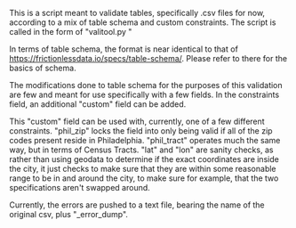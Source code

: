 This is a script meant to validate tables, specifically .csv files for now, according to a mix of table schema and custom constraints. The script is called in the form of "valitool.py <csv file> <json schema file>"

In terms of table schema, the format is near identical to that of https://frictionlessdata.io/specs/table-schema/. Please refer to there for the basics of schema.

The modifications done to table schema for the purposes of this validation are few and meant for use specifically with a few fields. In the constraints field, an additional "custom" field can be added.

This "custom" field can be used with, currently, one of a few different constraints. "phil_zip" locks the field into only being valid if all of the zip codes present reside in Philadelphia. "phil_tract" operates much the same way, but in terms of Census Tracts. "lat" and "lon" are sanity checks, as rather than using geodata to determine if the exact coordinates are inside the city, it just checks to make sure that they are within some reasonable range to be in and around the city, to make sure for example, that the two specifications aren't swapped around.

Currently, the errors are pushed to a text file, bearing the name of the original csv, plus "_error_dump".
